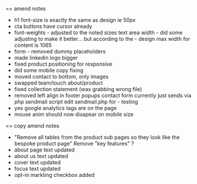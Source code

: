== amend notes

* h1 font-size is exactly the same as design ie 50px
* cta buttons have cursor already
* font-weights - adjusted to the noted sizes
  text area width - did some adjusting to make it better... but according to the - design max width for content is 1065
* form - removed dummy placeholders
* made linkedin logo bigger
* fixed product positioning for responsive
* did some mobile copy fixing
* moved contact to bottom, only images
* swapped team/touch about/product
* fixed collection statement (was grabbing wrong file)
* removed left align in footer popups
  contact form currently just sends via php sendmail script edit sendmail.php for - testing
* yes google analytics tags are on the page
* mouse anim should now disapear on mobile size

== copy amend notes

* "Remove all tables from the product sub pages so they look like the bespoke product page" Remove "key features" ?
* about page text updated
* about us text updated
* cover text updated
* focus text updated
* opt-in markting checkbox added
